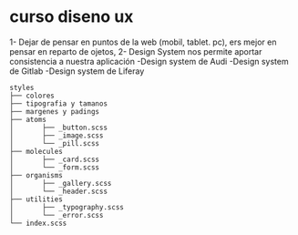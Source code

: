 # curso diseno ux

1- Dejar de pensar en puntos de la web (mobil, tablet. pc), ers mejor en pensar en reparto de ojetos, 
2- Design System nos permite aportar consistencia a nuestra aplicación -Design system de Audi -Design system de Gitlab -Design system de Liferay

```
styles
├── colores
├── tipografia y tamanos
├── margenes y padings
├── atoms
│       ├── _button.scss
│       ├── _image.scss
│       └── _pill.scss
├── molecules
│       ├── _card.scss
│       └── _form.scss
├── organisms
│       ├── _gallery.scss
│       └── _header.scss
├── utilities
│       ├── _typography.scss 
│       └── _error.scss
└── index.scss
```
